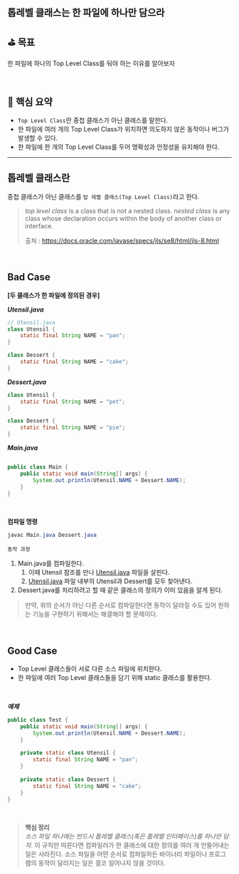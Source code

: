 ## 톱레벨 클래스는 한 파일에 하나만 담으라

## ⛳️ 목표

한 파일에 하나의 Top Level Class를 둬야 하는 이유를 알아보자

<br>

## 📄 핵심 요약

- `Top Level Class`란 중첩 클래스가 아닌 클래스를 말한다.
- 한 파일에 여러 개의 Top Level Class가 위치하면 의도하지 않은 동작이나 버그가 발생할 수 있다.
- 한 파일에 한 개의 Top Level Class를 두어 명확성과 안정성을 유지해야 한다.

---

## 톱레벨 클래스란

중첩 클래스가 아닌 클래스를 `탑 레벨 클래스(Top Level Class)`라고 한다.

> *top level class* is a class that is not a nested class.
> *nested class* is any class whose declaration occurs within the body of another class or interface.
> 
> 출처 : https://docs.oracle.com/javase/specs/jls/se8/html/jls-8.html

<br>

## Bad Case

**[두 클래스가 한 파일에 정의된 경우]**

***Utensil.java***

```java
// Utensil.java
class Utensil {
	static final String NAME = "pan";
}

class Dessert {
	static final String NAME = "cake";
}

```

***Dessert.java***

```java
class Utensil {
	static final String NAME = "pot";
}

class Dessert {
	static final String NAME = "pie";
}
```

***Main.java***

```java

public class Main {
	public static void main(String[] args) {
		System.out.println(Utensil.NAME + Dessert.NAME);
	}
}
```

<br>

**컴파일 명령** 

```java
javac Main.java Dessert.java
```

`동작 과정`

1. Main.java를 컴파일한다.
    1. 이때 Utensil 참조를 만나 [Utensil.java](http://Utensil.java) 파일을 살핀다.
    2. [Utensil.java](http://Utensil.java) 파일 내부의 Utensil과 Dessert를 모두 찾아낸다.
2. Dessert.java를 처리하려고 할 때 같은 클래스의 정의가 이미 있음을 알게 된다.


> 만약, 위의 순서가 아닌 다른 순서로 컴파일한다면 동작이 달라질 수도 있어 원하는 기능을 구현하기 위해서는 해결해야 할 문제이다.

<br>

## Good Case

- Top Level 클래스들이 서로 다른 소스 파일에 위치한다.
- 한 파일에 여러 Top Level 클래스들을 담기 위해 static 클래스를 활용한다.

<br>

***예제***

```java
public class Test {
	public static void main(String[] args) {
		System.out.println(Utensil.NAME + Dessert.NAME);
	}
	
	private static class Utensil {
		static final String NAME = "pan";
	}
	
	private static class Dessert {
		static final String NAME = "cake";
	}
}
```

<br>

> **핵심 정리**  
*소스 파일 하나에는 반드시 톱레벨 클래스(혹은 톱레벨 인터페이스)를 하나만 담자*. 이 규칙만 따른다면 컴파일러가 한 클래스에 대한 정의를 여러 개 만들어내는 일은 사라진다. 소스 파일을 어떤 순서로 컴파일하든 바이너리 파일이나 프로그램의 동작이 달라지는 일은 결코 일어나지 않을 것이다.

